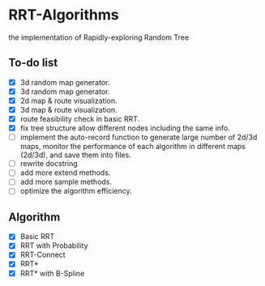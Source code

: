 # RRT-Algorithms

the implementation of Rapidly-exploring Random Tree

## To-do list

- [x] 3d random map generator.
- [x] 3d random map generator.
- [x] 2d map & route visualization.
- [x] 3d map & route visualization.
- [x] route feasibility check in basic RRT.
- [x] fix tree structure allow different nodes including the same info.
- [ ] implement the auto-record function to generate large number of 2d/3d maps,
      monitor the performance of each algorithm in different maps (2d/3d),
      and save them into files.
- [ ] rewrite docstring
- [ ] add more extend methods.
- [ ] add more sample methods.
- [ ] optimize the algorithm efficiency.

## Algorithm

- [x] Basic RRT
- [x] RRT with Probability
- [x] RRT-Connect
- [x] RRT*
- [x] RRT* with B-Spline